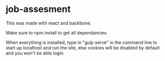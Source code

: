 # job-assesment

This was made with react and backbone.

Make sure to npm install to get all dependancies.

When everything is installed, type in "gulp serve" in the command line to start up localhost and run the site,
else cookies will be disabled by default and you won't be able login. 

